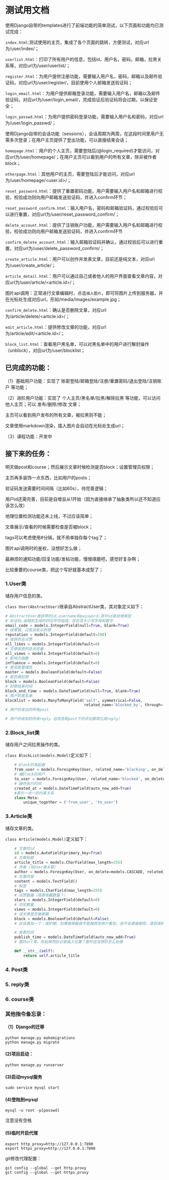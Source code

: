 # 测试用文档

使用Django自带的templates进行了前端功能的简单测试，以下页面和功能均已测试完成：

`index.html`:测试使用的主页，集成了各个页面的跳转，方便测试，对应url为/user/index/；

`userlist.html`：打印了所有用户的信息，包括id，用户名，密码，邮箱，拉黑关系等，对应url为/user/userlist/；

`register.html`：为用户提供注册功能，需要输入用户名，密码，邮箱以及邮件验证码，对应url为/user/register/，目前使用个人邮箱发送验证码；

`login_email.html`：为用户提供邮箱登录功能，需要输入用户名，邮箱以及邮件验证码，对应url为/user/login_email/，完成验证后验证码将会过期，以保证安全；

`login_passwd.html`：为用户提供密码登录功能，需要输入用户名和密码，对应url为/user/login_passwd/；

使用Django自带的会话功能（sessions），会话周期为两周，在这段时间里用户无需多次登录；在用户主页提供了登出功能，可以直接结束会话；

`homepage.html`：用户的个人主页，需要登陆后(@login_required)才能访问，对应url为/user/homepage/；在用户主页可以看到用户的所有文章，除非被作者block；

`otherpage.html`：其他用户的主页，需要登陆后才能访问，对应url为/user/homepage/<user.id>/；

`reset_password.html`：提供了重置密码功能，用户需要输入用户名和邮箱进行校验，校验成功则向用户邮箱发送验证码，并进入confirm环节；

`reset_password_confirm.html`：输入用户名，密码和邮箱验证码，通过校验后可以进行重置，对应url为/user/reset_password_confirm/；

`delete_account.html`：提供了注销账户功能，用户需要输入用户名和邮箱进行校验，校验成功则向用户邮箱发送验证码，并进入confirm环节

`confirm_delete_account.html`：输入邮箱验证码并确认，通过校验后可以进行重置，对应url为/user/delete_password_confirm/；

`create_article.html`：用户可以创作并发表文章，目前还是纯文本，对应url为/user/create_article/；

`article_detail.html`：用户可以通过自己或者他人的用户界面查看文章内容，对应url为/user/article/<article.id>/；

图片api调用：正常进行文章编辑时，点击`插入图片`，即可将图片上传到服务器，并在光标处生成对应url，形如/media/images/example.jpg；

`confirm_delete.html`：确认是否删除文章，对应url为/article/delete/<article.id>/；

`edit_article.html`：提供修改文章的功能，对应url为/article/edit/<article.id>/；

`block_list.html`：查看用户黑名单，可以对黑名单中的用户进行解封操作（unblock），对应url为/user/blocklist；

## 已完成的功能：

（1）基础用户功能：实现了 账密登陆/邮箱登陆/注册/重置密码/退出登陆/注销账户 等功能；

（2）进阶用户功能：实现了 个人主页/黑名单/拉黑/解除拉黑 等功能，可以访问他人主页；可以 发布/删除/修改 文章；

主页可以看到用户发布的所有文章，被拉黑则不能；

文章使用markdown渲染，插入图片会自动在光标处生成url；

（3）课程功能：开发中

## 接下来的任务：

明天做post和course；然后展示文章时候检测是否block；设置管理员权限；

主页再多装饰一点东西，比如用户的posts；

验证码发送需要时间间隔（比如60s），待完善逻辑；

用户id还需完善，目前是自增且从1开始（因为直接继承了抽象类所以还不知道应该怎么改）

地理位置检测功能还未上线，不过应该简单；

文章展示/查看的时候需要检查是否被block；

tags可以考虑使用#分隔，就不用单独存每个tag了；

图片api调用时的鉴权，没想好怎么做；

最麻烦的通知功能/回复功能/发帖功能，慢慢琢磨吧，感觉好复杂啊；

比较重要的course类，把这个写好就基本成型了；

### 1.User类

储存用户信息的类。

`class User(AbstractUser)`继承自AbstractUser类，其对象定义如下：

```python
# AbstractUser类自带的id,username和password;其中id是自增类型
# 验证码,由随机生成的四位字符组成，仅包含大小写字母和数字
email_code = models.IntegerField(null=True, blank=True)
# 信誉值，过低会处以封禁
reputation = models.IntegerField(default=100)
# 收获的总点赞
all_likes = models.IntegerField(default=0)
# 文章收获的总浏览量
all_views = models.IntegerField(default=0)
# 影响力指数
influence = models.IntegerField(default=0)
# 是否是管理员
master = models.BooleanField(default=False)
# 是否被封禁
block = models.BooleanField(default=False)
# 封禁结束时间
block_end_time = models.DateTimeField(null=True, blank=True)
# 用户的黑名单
blocklist = models.ManyToManyField('self', symmetrical=False, 
                                   related_name='blocked_by', through='BlockList')
# 用户的发出的所有post

# 用户的收到的所有reply（@信息和post下的评论都简化成reply）
```

### 2.Block_list类

储存用户之间拉黑操作的类。

`class BlockList(models.Model)`定义如下：

```python
    # block的发起者
    from_user = models.ForeignKey(User, related_name='blocking', on_delete=models.CASCADE)
    # 被block的用户
    to_user = models.ForeignKey(User, related_name='blocked', on_delete=models.CASCADE)
    # 操作执行时间
    created_at = models.DateTimeField(auto_now_add=True)
    #表示一对一的约束关系
    class Meta:
        unique_together = ('from_user', 'to_user')
```

### 3.Article类

储存文章的类。

`class Article(models.Model)`定义如下：

```python
    # 文章的id
    id = models.AutoField(primary_key=True)
    # 文章标题
    article_title = models.CharField(max_length=255)
    # 作者（与User类关联）
    author = models.ForeignKey(User, on_delete=models.CASCADE, related_name='articles')
    # 文章内容
    content = models.TextField()
    # 标签
    tags = models.CharField(max_length=255)
    # 点赞数量（或者收藏数量？）
    stars = models.IntegerField(default=0)
    # 浏览数量
    views = models.IntegerField(default=0)
    # 该文章是否被屏蔽
    block = models.BooleanField(default=False)
    # 应该再加一个：保护期，如果被屏蔽就不能被其他用户看到，但不会直接删除，直到保护期后再删除

    # 发表时间
    publish_time = models.DateTimeField(auto_now_add=True)
    # 图片url等，存起来然后记录插入位置？暂时还没想好怎么处理

    def __str__(self):
        return self.article_title
```

### 4. Post类


### 5. reply类


### 6. course类


### 

### 其他指令备忘录：

#### （1）Django的迁移

```shell
python manage.py makemigrations
python manage.py migrate
```

#### (2)项目启动：

```shell
python manage.py runserver
```

#### (3)启动mysql服务

```shell
sudo service mysql start
```

#### (4)登陆到mysql

```shell
mysql -u root -p[passwd]
```
注意没有空格

#### (5)临时开启代理

```shell
export http_proxy=http://127.0.0.1:7890
export https_proxy=http://127.0.0.1:7890
```
git修改代理配置：

```shell
git config --global --get http.proxy
git config --global --get https.proxy
```
